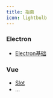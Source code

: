 ```yaml
---
title: 指南
icon: lightbulb
---
```


### Electron

- [Electron基础](electron/electron.md)

### Vue

- [Slot](vue/slot.md)
- ...

